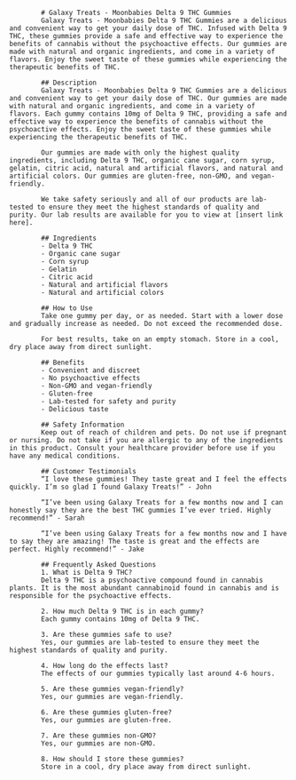 
            # Galaxy Treats - Moonbabies Delta 9 THC Gummies
            Galaxy Treats - Moonbabies Delta 9 THC Gummies are a delicious and convenient way to get your daily dose of THC. Infused with Delta 9 THC, these gummies provide a safe and effective way to experience the benefits of cannabis without the psychoactive effects. Our gummies are made with natural and organic ingredients, and come in a variety of flavors. Enjoy the sweet taste of these gummies while experiencing the therapeutic benefits of THC.

            ## Description
            Galaxy Treats - Moonbabies Delta 9 THC Gummies are a delicious and convenient way to get your daily dose of THC. Our gummies are made with natural and organic ingredients, and come in a variety of flavors. Each gummy contains 10mg of Delta 9 THC, providing a safe and effective way to experience the benefits of cannabis without the psychoactive effects. Enjoy the sweet taste of these gummies while experiencing the therapeutic benefits of THC.

            Our gummies are made with only the highest quality ingredients, including Delta 9 THC, organic cane sugar, corn syrup, gelatin, citric acid, natural and artificial flavors, and natural and artificial colors. Our gummies are gluten-free, non-GMO, and vegan-friendly.

            We take safety seriously and all of our products are lab-tested to ensure they meet the highest standards of quality and purity. Our lab results are available for you to view at [insert link here].

            ## Ingredients
            - Delta 9 THC
            - Organic cane sugar
            - Corn syrup
            - Gelatin
            - Citric acid
            - Natural and artificial flavors
            - Natural and artificial colors

            ## How to Use
            Take one gummy per day, or as needed. Start with a lower dose and gradually increase as needed. Do not exceed the recommended dose.

            For best results, take on an empty stomach. Store in a cool, dry place away from direct sunlight.

            ## Benefits
            - Convenient and discreet
            - No psychoactive effects
            - Non-GMO and vegan-friendly
            - Gluten-free
            - Lab-tested for safety and purity
            - Delicious taste

            ## Safety Information
            Keep out of reach of children and pets. Do not use if pregnant or nursing. Do not take if you are allergic to any of the ingredients in this product. Consult your healthcare provider before use if you have any medical conditions.

            ## Customer Testimonials
            “I love these gummies! They taste great and I feel the effects quickly. I’m so glad I found Galaxy Treats!” - John
            
            “I’ve been using Galaxy Treats for a few months now and I can honestly say they are the best THC gummies I’ve ever tried. Highly recommend!” - Sarah

            “I’ve been using Galaxy Treats for a few months now and I have to say they are amazing! The taste is great and the effects are perfect. Highly recommend!” - Jake

            ## Frequently Asked Questions
            1. What is Delta 9 THC?
            Delta 9 THC is a psychoactive compound found in cannabis plants. It is the most abundant cannabinoid found in cannabis and is responsible for the psychoactive effects.

            2. How much Delta 9 THC is in each gummy?
            Each gummy contains 10mg of Delta 9 THC.

            3. Are these gummies safe to use?
            Yes, our gummies are lab-tested to ensure they meet the highest standards of quality and purity.

            4. How long do the effects last?
            The effects of our gummies typically last around 4-6 hours.

            5. Are these gummies vegan-friendly?
            Yes, our gummies are vegan-friendly.

            6. Are these gummies gluten-free?
            Yes, our gummies are gluten-free.

            7. Are these gummies non-GMO?
            Yes, our gummies are non-GMO.

            8. How should I store these gummies?
            Store in a cool, dry place away from direct sunlight.